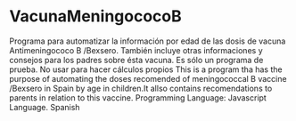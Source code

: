 # VacunaMeningococoB
Programa para automatizar la información por edad de las dosis de vacuna Antimeningococo B /Bexsero. También incluye otras informaciones y consejos para los padres sobre ésta vacuna.
Es sólo un programa de prueba. No usar para hacer cálculos propios
This is a program tha has the purpose of automating the doses recomended of meningococcal B vaccine /Bexsero in Spain  by age in children.It allso contains recomendations to parents in relation to this vaccine. 
Programming Language: Javascript
Language. Spanish 

